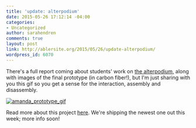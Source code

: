 ```yaml
---
title: 'update: alterpodium'
date: 2015-05-26 17:12:14 -04:00
categories:
- Uncategorized
author: sarahendren
comments: true
layout: post
link: http://ablersite.org/2015/05/26/update-alterpodium/
wordpress_id: 6070
---
```


There's a full report coming about students' work on [the alterpodium](http://ablersite.org/2014/08/28/an-alterpodium-design-for-one-series/), along with images of the final prototype (in carbon fiber!), but I'm just sharing with you this gif so you get a sense for the interaction, assembly and disassembly.

[![amanda_prototype_gif](https://ablersite.files.wordpress.com/2015/05/amanda_prototype_gif.gif?w=300)](https://ablersite.files.wordpress.com/2015/05/amanda_prototype_gif.gif)

Read more about this project [here](http://ablersite.org/2014/08/28/an-alterpodium-design-for-one-series/). We're shipping the newest one out this week; more info soon!
